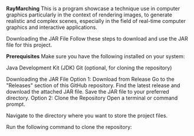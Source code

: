 

**RayMarching**
This is a program showcase a technique use in computer graphics particularly in the context of rendering images, 
to generate realistic and complex scenes, especially in the field of real-time computer graphics and interactive applications. 



Downloading the JAR File
Follow these steps to download and use the JAR file for this project.

**Prerequisites**
Make sure you have the following installed on your system:

Java Development Kit (JDK)
Git (optional, for cloning the repository)



Downloading the JAR File
Option 1: Download from Release
Go to the "Releases" section of this GitHub repository.
Find the latest release and download the attached JAR file.
Save the JAR file to your preferred directory.
Option 2: Clone the Repository
Open a terminal or command prompt.

Navigate to the directory where you want to store the project files.

Run the following command to clone the repository:
